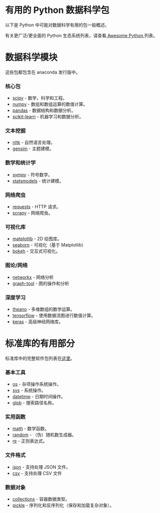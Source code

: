 
# 有用的 Python 数据科学包


以下是 Python 中可能对数据科学有用的包一般概述。

有关更广泛/更全面的 Python 生态系统列表，请查看[ Awesome Python ](https://github.com/vinta/awesome-python)列表。

# 数据科学模块

这些包都包含在 anaconda 发行版中。

### 核心包

- [scipy](https://www.scipy.org) - 数学，科学和工程。
- [numpy](http://www.numpy.org) - 数组和数组运算的数值计算。
- [pandas](https://pandas.pydata.org) - 数据结构和数据分析。
- [scikit-learn](http://scikit-learn.org/stable/) - 机器学习和数据分析。
    
### 文本挖掘

- [nltk](http://www.nltk.org) - 自然语言处理。
- [gensim](https://radimrehurek.com/gensim/) - 主题建模。

### 数学和统计学

- [sympy](http://www.sympy.org/en/index.html) - 符号数学。
- [statsmodels](http://www.statsmodels.org/stable/index.html) - 统计建模。

### 网络爬虫

- [requests](http://docs.python-requests.org/en/master/) - HTTP 请求。
- [scrapy](https://scrapy.org) - 网络爬虫。
    
### 可视化库

- [matplotlib](https://matplotlib.org) - 2D 绘图库。
- [seaborn](https://seaborn.pydata.org/) - 可视化（基于 Matplotlib）
- [bokeh](http://bokeh.pydata.org/en/latest/) - 交互式可视化。
    
### 图论/网络

- [networkx](https://networkx.github.io/) - 网络分析
- [graph-tool](https://graph-tool.skewed.de/) - 图的操作和分析
    
### 深度学习

- [theano](http://deeplearning.net/software/theano/) - 多维数组的数学运算。
- [tensorflow](https://www.tensorflow.org/) - 使用数据流图进行数值计算。
- [keras](https://keras.io) - 高级神经网络库。

# 标准库的有用部分

标准库中的完整软件包列表在[这里](https://docs.python.org/3.6/library/index.html)。

### 基本工具

- [os](https://docs.python.org/3.6/library/os.html) - 杂项操作系统操作。
- [sys](https://docs.python.org/3.6/library/sys.html) - 系统操作。
- [datetime](https://docs.python.org/3.6/library/datetime.html) - 日期时间操作。
- [glob](https://docs.python.org/3.6/library/glob.html) - 搜索路径名称。

### 实用函数

- [math](https://docs.python.org/3.6/library/math.html) - 数学函数。
- [random](https://docs.python.org/3.6/library/random.html) - （伪）随机数生成器。
- [re](https://docs.python.org/3.6/library/re.html) - 正则表达式。

### 文件格式

- [json](https://docs.python.org/3.6/library/json.html) - 支持处理 JSON 文件。
- [csv](https://docs.python.org/3.6/library/csv.html) - 支持处理 CSV 文件

### 数据对象

- [collections](https://docs.python.org/3.6/library/collections.html) - 容器数据类型。
- [pickle](https://docs.python.org/3.6/library/pickle.html) - 序列化和反序列化（保存和加载复杂对象）。
